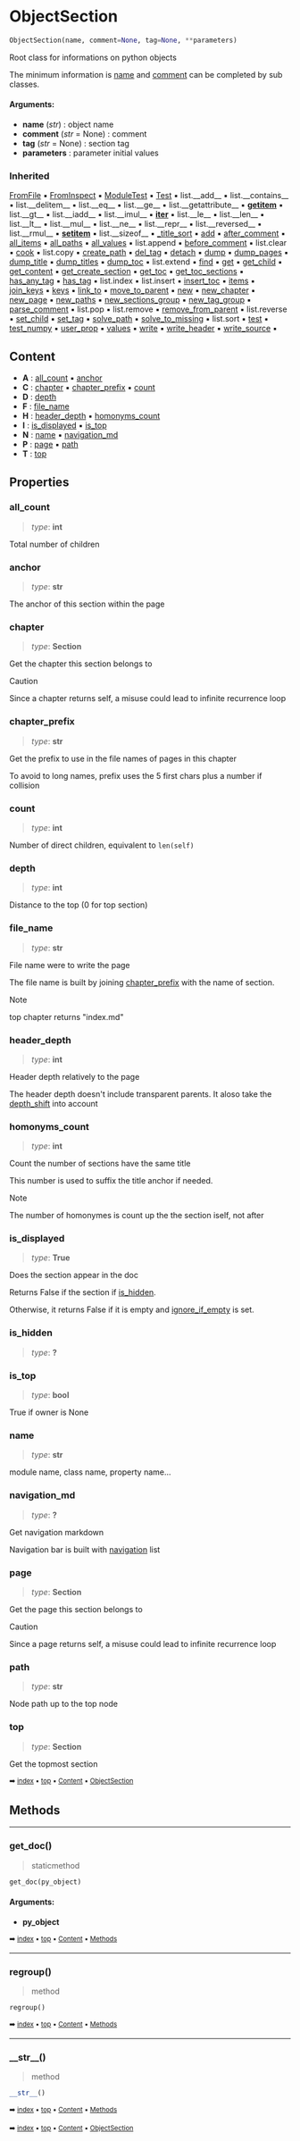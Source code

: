 # ObjectSection

``` python
ObjectSection(name, comment=None, tag=None, **parameters)
```

Root class for informations on python objects

The minimum information is [name](pydoc-objectsection.md#name) and [comment](docum-section.md#comment) can be completed
by sub classes.

#### Arguments:
- **name** (_str_) : object name
- **comment** (_str_ = None) : comment
- **tag** (_str_ = None) : section tag
- **parameters** : parameter initial values

### Inherited

[FromFile](tree-tree.md#fromfile) :black_small_square: [FromInspect](tree-tree.md#frominspect) :black_small_square: [ModuleTest](docum-section.md#moduletest) :black_small_square: [Test](docum-section.md#test) :black_small_square: list.\_\_add__ :black_small_square: list.\_\_contains__ :black_small_square: list.\_\_delitem__ :black_small_square: list.\_\_eq__ :black_small_square: list.\_\_ge__ :black_small_square: list.\_\_getattribute__ :black_small_square: [__getitem__](tree-tree.md#__getitem__) :black_small_square: list.\_\_gt__ :black_small_square: list.\_\_iadd__ :black_small_square: list.\_\_imul__ :black_small_square: [__iter__](tree-tree.md#__iter__) :black_small_square: list.\_\_le__ :black_small_square: list.\_\_len__ :black_small_square: list.\_\_lt__ :black_small_square: list.\_\_mul__ :black_small_square: list.\_\_ne__ :black_small_square: list.\_\_repr__ :black_small_square: list.\_\_reversed__ :black_small_square: list.\_\_rmul__ :black_small_square: [__setitem__](tree-tree.md#__setitem__) :black_small_square: list.\_\_sizeof__ :black_small_square: [_title_sort](docum-section.md#_title_sort) :black_small_square: [add](tree-tree.md#add) :black_small_square: [after_comment](docum-section.md#after_comment) :black_small_square: [all_items](tree-tree.md#all_items) :black_small_square: [all_paths](tree-tree.md#all_paths) :black_small_square: [all_values](tree-tree.md#all_values) :black_small_square: list.append :black_small_square: [before_comment](docum-section.md#before_comment) :black_small_square: list.clear :black_small_square: [cook](docum-section.md#cook) :black_small_square: list.copy :black_small_square: [create_path](tree-tree.md#create_path) :black_small_square: [del_tag](docum-section.md#del_tag) :black_small_square: [detach](tree-tree.md#detach) :black_small_square: [dump](tree-tree.md#dump) :black_small_square: [dump_pages](docum-section.md#dump_pages) :black_small_square: [dump_title](docum-section.md#dump_title) :black_small_square: [dump_titles](docum-section.md#dump_titles) :black_small_square: [dump_toc](docum-section.md#dump_toc) :black_small_square: list.extend :black_small_square: [find](tree-tree.md#find) :black_small_square: [get](tree-tree.md#get) :black_small_square: [get_child](tree-treelist.md#get_child) :black_small_square: [get_content](docum-section.md#get_content) :black_small_square: [get_create_section](docum-section.md#get_create_section) :black_small_square: [get_toc](docum-section.md#get_toc) :black_small_square: [get_toc_sections](docum-section.md#get_toc_sections) :black_small_square: [has_any_tag](docum-section.md#has_any_tag) :black_small_square: [has_tag](docum-section.md#has_tag) :black_small_square: list.index :black_small_square: list.insert :black_small_square: [insert_toc](docum-section.md#insert_toc) :black_small_square: [items](tree-treelist.md#items) :black_small_square: [join_keys](tree-tree.md#join_keys) :black_small_square: [keys](tree-treelist.md#keys) :black_small_square: [link_to](docum-section.md#link_to) :black_small_square: [move_to_parent](tree-tree.md#move_to_parent) :black_small_square: [new](docum-section.md#new) :black_small_square: [new_chapter](docum-section.md#new_chapter) :black_small_square: [new_page](docum-section.md#new_page) :black_small_square: [new_paths](tree-tree.md#new_paths) :black_small_square: [new_sections_group](docum-section.md#new_sections_group) :black_small_square: [new_tag_group](docum-section.md#new_tag_group) :black_small_square: [parse_comment](docum-section.md#parse_comment) :black_small_square: list.pop :black_small_square: list.remove :black_small_square: [remove_from_parent](tree-treelist.md#remove_from_parent) :black_small_square: list.reverse :black_small_square: [set_child](tree-treelist.md#set_child) :black_small_square: [set_tag](docum-section.md#set_tag) :black_small_square: [solve_path](tree-tree.md#solve_path) :black_small_square: [solve_to_missing](tree-tree.md#solve_to_missing) :black_small_square: list.sort :black_small_square: [test](parse---parser.md#test) :black_small_square: [test_numpy](tree-tree.md#test_numpy) :black_small_square: [user_prop](docum-section.md#user_prop) :black_small_square: [values](tree-treelist.md#values) :black_small_square: [write](docum-section.md#write) :black_small_square: [write_header](docum-section.md#write_header) :black_small_square: [write_source](docum-section.md#write_source) :black_small_square:

## Content

- **A** : [all_count](pydoc-objectsection.md#all_count) :black_small_square: [anchor](pydoc-objectsection.md#anchor)
- **C** : [chapter](pydoc-objectsection.md#chapter) :black_small_square: [chapter_prefix](pydoc-objectsection.md#chapter_prefix) :black_small_square: [count](pydoc-objectsection.md#count)
- **D** : [depth](pydoc-objectsection.md#depth)
- **F** : [file_name](pydoc-objectsection.md#file_name)
- **H** : [header_depth](pydoc-objectsection.md#header_depth) :black_small_square: [homonyms_count](pydoc-objectsection.md#homonyms_count)
- **I** : [is_displayed](pydoc-objectsection.md#is_displayed) :black_small_square: [is_top](pydoc-objectsection.md#is_top)
- **N** : [name](pydoc-objectsection.md#name) :black_small_square: [navigation_md](pydoc-objectsection.md#navigation_md)
- **P** : [page](pydoc-objectsection.md#page) :black_small_square: [path](pydoc-objectsection.md#path)
- **T** : [top](pydoc-objectsection.md#top)

## Properties



### all_count

> _type_: **int**
>

Total number of children

### anchor

> _type_: **str**
>

The anchor of this section within the page

### chapter

> _type_: **Section**
>

Get the chapter this section belongs to

> [!CAUTION]
> Since a chapter returns self, a misuse could lead to infinite recurrence loop

### chapter_prefix

> _type_: **str**
>

Get the prefix to use in the file names of pages in this chapter

To avoid to long names, prefix uses the 5 first chars plus a number
if collision

### count

> _type_: **int**
>

Number of direct children, equivalent to `len(self)`

### depth

> _type_: **int**
>

Distance to the top (0 for top section)

### file_name

> _type_: **str**
>

File name were to write the page

The file name is built by joining [chapter_prefix](pydoc-objectsection.md#chapter_prefix) with the name of section.

> [!NOTE]
> top chapter returns "index.md"

### header_depth

> _type_: **int**
>

Header depth relatively to the page

The header depth doesn't include transparent parents. It aloso take
the [depth_shift](docum-section.md#depth_shift) into account

### homonyms_count

> _type_: **int**
>

Count the number of sections have the same title

This number is used to suffix the title anchor if needed.

> [!NOTE]
> The number of homonymes is count up the the section iself, not after

### is_displayed

> _type_: **True**
>

Does the section appear in the doc

Returns False if the section if [is_hidden](pydoc-objectsection.md#is_hidden).

Otherwise, it returns False if it is empty and [ignore_if_empty](docum-section.md#ignore_if_empty) is set.

### is_hidden

> _type_: **?**
>

### is_top

> _type_: **bool**
>

True if owner is None

### name

> _type_: **str**
>

module name, class name, property name...

### navigation_md

> _type_: **?**
>

Get navigation markdown

Navigation bar is built with [navigation](docum-section.md#navigation) list

### page

> _type_: **Section**
>

Get the page this section belongs to

> [!CAUTION]
> Since a page returns self, a misuse could lead to infinite recurrence loop

### path

> _type_: **str**
>

Node path up to the top node

### top

> _type_: **Section**
>

Get the topmost section

<sub>:arrow_right: [index](index.md) :black_small_square: [top](#objectsection) :black_small_square: [Content](#content) :black_small_square: [ObjectSection](pydoc-objectsection.md)</sub>

## Methods



----------
### get_doc()

> staticmethod

``` python
get_doc(py_object)
```



#### Arguments:
- **py_object**

<sub>:arrow_right: [index](index.md) :black_small_square: [top](#objectsection) :black_small_square: [Content](#content) :black_small_square: [Methods](pydoc-objectsection.md#methods)</sub>

----------
### regroup()

> method

``` python
regroup()
```

<sub>:arrow_right: [index](index.md) :black_small_square: [top](#objectsection) :black_small_square: [Content](#content) :black_small_square: [Methods](pydoc-objectsection.md#methods)</sub>

----------
### \_\_str__()

> method

``` python
__str__()
```

<sub>:arrow_right: [index](index.md) :black_small_square: [top](#objectsection) :black_small_square: [Content](#content) :black_small_square: [Methods](pydoc-objectsection.md#methods)</sub>

<sub>:arrow_right: [index](index.md) :black_small_square: [top](#objectsection) :black_small_square: [Content](#content) :black_small_square: [ObjectSection](pydoc-objectsection.md)</sub>